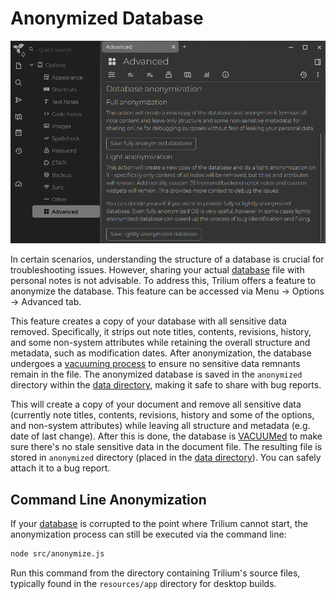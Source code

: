 # Anonymized Database

![screenshot of advanced settings](images/anonymization.png)

In certain scenarios, understanding the structure of a database is crucial for troubleshooting issues. However, sharing your actual [database](database.md) file with personal notes is not advisable. To address this, Trilium offers a feature to anonymize the database. This feature can be accessed via Menu -> Options -> Advanced tab.

This feature creates a copy of your database with all sensitive data removed. Specifically, it strips out note titles, contents, revisions, history, and some non-system attributes while retaining the overall structure and metadata, such as modification dates. After anonymization, the database undergoes a [vacuuming process](https://sqlite.org/lang_vacuum.html) to ensure no sensitive data remnants remain in the file. The anonymized database is saved in the `anonymized` directory within the [data directory](data-directory.md), making it safe to share with bug reports.

This will create a copy of your document and remove all sensitive data (currently note titles, contents, revisions, history and some of the options, and non-system attributes) while leaving all structure and metadata (e.g. date of last change). After this is done, the database is [VACUUMed](https://sqlite.org/lang_vacuum.html) to make sure there's no stale sensitive data in the document file. The resulting file is stored in `anonymized` directory (placed in the [data directory](data-directory.md)). You can safely attach it to a bug report.

## Command Line Anonymization

If your [database](database.md) is corrupted to the point where Trilium cannot start, the anonymization process can still be executed via the command line:

```sh
node src/anonymize.js
```

Run this command from the directory containing Trilium's source files, typically found in the `resources/app` directory for desktop builds.
